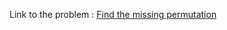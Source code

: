 Link to the problem : [Find the missing permutation](https://www.rosettacode.org/wiki/Find_the_missing_permutation)
